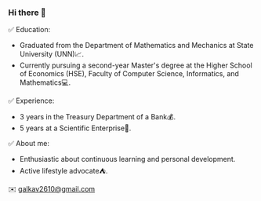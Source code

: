 ### Hi there 🙋
✅ Education:
- Graduated from the Department of Mathematics and Mechanics at State University (UNN)📈.
- Currently pursuing a second-year Master's degree at the Higher School of Economics (HSE), Faculty of Computer Science, Informatics, and Mathematics💻.

✅ Experience:
- 3 years in the Treasury Department of a Bank💰.
- 5 years at a Scientific Enterprise🔭.

✅ About me:
- Enthusiastic about continuous learning and personal development.
- Active lifestyle advocate⛺.

✉️ galkav2610@gmail.com
<!--
**GalinaMartynova/GalinaMartynova** is a ✨ _special_ ✨ repository because its `README.md` (this file) appears on your GitHub profile.

Here are some ideas to get you started:

- 🔭 I’m currently working on ...
- 🌱 I’m currently learning ...
- 👯 I’m looking to collaborate on ...
- 🤔 I’m looking for help with ...
- 💬 Ask me about ...
- 📫 How to reach me: ...
- 😄 Pronouns: ...
- ⚡ Fun fact: ...
-->
